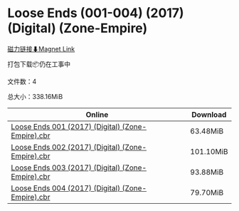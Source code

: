 # Loose Ends (001-004) (2017) (Digital) (Zone-Empire)

[磁力链接⬇Magnet Link](magnet:?xt=urn:btih:069d90def215b049789d10fbff89154115511421&dn=Loose%20Ends%20%28001-004%29%20%282017%29%20%28Digital%29%20%28Zone-Empire%29)

打包下载📦仍在工事中

文件数：4

总大小：338.16MiB

Online | Download
--- | ---
[Loose Ends 001 (2017) (Digital) (Zone-Empire).cbr](https://github.com/alicewish/markdown/blob/master/comic/Loose-Ends-001-2017-Digital-Zone-Empire-cbr.md) | 63.48MiB
[Loose Ends 002 (2017) (Digital) (Zone-Empire).cbr](https://github.com/alicewish/markdown/blob/master/comic/Loose-Ends-002-2017-Digital-Zone-Empire-cbr.md) | 101.10MiB
[Loose Ends 003 (2017) (Digital) (Zone-Empire).cbr](https://github.com/alicewish/markdown/blob/master/comic/Loose-Ends-003-2017-Digital-Zone-Empire-cbr.md) | 93.88MiB
[Loose Ends 004 (2017) (Digital) (Zone-Empire).cbr](https://github.com/alicewish/markdown/blob/master/comic/Loose-Ends-004-2017-Digital-Zone-Empire-cbr.md) | 79.70MiB